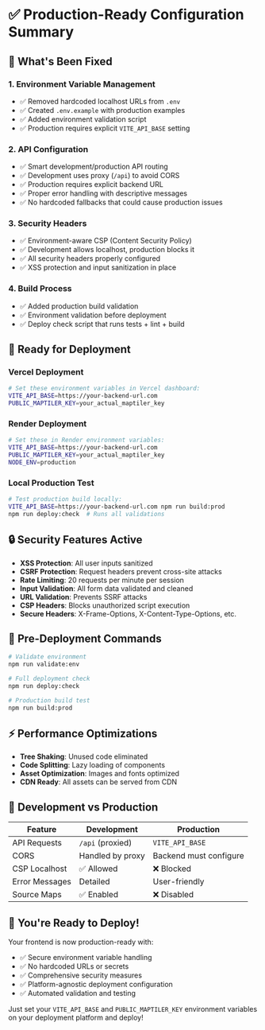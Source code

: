 # ✅ Production-Ready Configuration Summary

## 🎯 What's Been Fixed

### 1. **Environment Variable Management**

- ✅ Removed hardcoded localhost URLs from `.env`
- ✅ Created `.env.example` with production examples
- ✅ Added environment validation script
- ✅ Production requires explicit `VITE_API_BASE` setting

### 2. **API Configuration**

- ✅ Smart development/production API routing
- ✅ Development uses proxy (`/api`) to avoid CORS
- ✅ Production requires explicit backend URL
- ✅ Proper error handling with descriptive messages
- ✅ No hardcoded fallbacks that could cause production issues

### 3. **Security Headers**

- ✅ Environment-aware CSP (Content Security Policy)
- ✅ Development allows localhost, production blocks it
- ✅ All security headers properly configured
- ✅ XSS protection and input sanitization in place

### 4. **Build Process**

- ✅ Added production build validation
- ✅ Environment validation before deployment
- ✅ Deploy check script that runs tests + lint + build

## 🚀 Ready for Deployment

### **Vercel Deployment**

```bash
# Set these environment variables in Vercel dashboard:
VITE_API_BASE=https://your-backend-url.com
PUBLIC_MAPTILER_KEY=your_actual_maptiler_key
```

### **Render Deployment**

```bash
# Set these in Render environment variables:
VITE_API_BASE=https://your-backend-url.com
PUBLIC_MAPTILER_KEY=your_actual_maptiler_key
NODE_ENV=production
```

### **Local Production Test**

```bash
# Test production build locally:
VITE_API_BASE=https://your-backend-url.com npm run build:prod
npm run deploy:check  # Runs all validations
```

## 🔒 Security Features Active

- **XSS Protection**: All user inputs sanitized
- **CSRF Protection**: Request headers prevent cross-site attacks
- **Rate Limiting**: 20 requests per minute per session
- **Input Validation**: All form data validated and cleaned
- **URL Validation**: Prevents SSRF attacks
- **CSP Headers**: Blocks unauthorized script execution
- **Secure Headers**: X-Frame-Options, X-Content-Type-Options, etc.

## 🧪 Pre-Deployment Commands

```bash
# Validate environment
npm run validate:env

# Full deployment check
npm run deploy:check

# Production build test
npm run build:prod
```

## ⚡ Performance Optimizations

- **Tree Shaking**: Unused code eliminated
- **Code Splitting**: Lazy loading of components
- **Asset Optimization**: Images and fonts optimized
- **CDN Ready**: All assets can be served from CDN

## 🔧 Development vs Production

| Feature        | Development      | Production             |
| -------------- | ---------------- | ---------------------- |
| API Requests   | `/api` (proxied) | `VITE_API_BASE`        |
| CORS           | Handled by proxy | Backend must configure |
| CSP Localhost  | ✅ Allowed       | ❌ Blocked             |
| Error Messages | Detailed         | User-friendly          |
| Source Maps    | ✅ Enabled       | ❌ Disabled            |

## 🎉 You're Ready to Deploy!

Your frontend is now production-ready with:

- ✅ Secure environment variable handling
- ✅ No hardcoded URLs or secrets
- ✅ Comprehensive security measures
- ✅ Platform-agnostic deployment configuration
- ✅ Automated validation and testing

Just set your `VITE_API_BASE` and `PUBLIC_MAPTILER_KEY` environment variables on your deployment platform and deploy!
